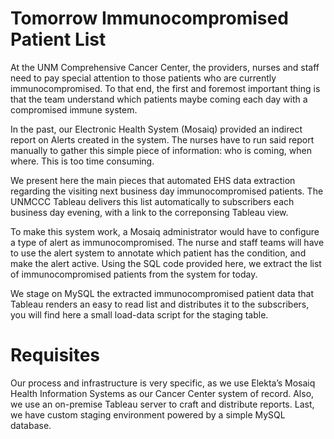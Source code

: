 Tomorrow Immunocompromised Patient List
=======================================

At the UNM Comprehensive Cancer Center, the providers, nurses and staff need to
pay special attention to those patients who are currently immunocompromised. To
that end, the first and foremost important thing is that the team understand
which patients maybe coming each day with a compromised immune system.

In the past, our Electronic Health System (Mosaiq) provided an indirect report
on Alerts created in the system. The nurses have to run said report manually to
gather this simple piece of information: who is coming, when where. This is too
time consuming.

We present here the main pieces that automated EHS data extraction regarding the
visiting next business day immunocompromised patients. The UNMCCC Tableau
delivers this list automatically to subscribers each business day evening, with
a link to the correponsing Tableau view.

To make this system work, a Mosaiq administrator would have to configure a type
of alert as immunocompromised. The nurse and staff teams will have to use the
alert system to annotate which patient has the condition, and make the alert
active. Using the SQL code provided here, we extract the list of
immunocompromised patients from the system for today.

We stage on MySQL the extracted immunocompromised patient data that Tableau
renders an easy to read list and distributes it to the subscribers, you will
find here a small load-data script for the staging table.

Requisites
==========

Our process and infrastructure is very specific, as we use Elekta’s Mosaiq
Health Information Systems as our Cancer Center system of record. Also, we use
an on-premise Tableau server to craft and distribute reports. Last, we have
custom staging environment powered by a simple MySQL database.
